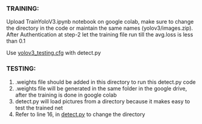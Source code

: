 ### TRAINING:
  Upload TrainYoloV3.ipynb notebook on google colab, make sure to change the directory in the code or maintain the same names (yolov3/images.zip). After Authentication at step-2 let the training file run till the avg.loss is less than 0.1
  
  Use [yolov3_testing.cfg](https://github.com/IITBRacing/Object-Detection-20---21-DV/blob/master/training/yolov3_testing.cfg) with detect.py 
  
### TESTING:

1) .weights file should be added in this directory to run this detect.py code
2) .weights file will be generated in the same folder in the google drive, after the training is done in  google  colab
3) detect.py will load pictures from a directory because it makes easy to test the trained net
4) Refer to line 16, in [detect.py](https://github.com/IITBRacing/Object-Detection-20---21-DV/blob/master/training/detect.py) to change the directory
